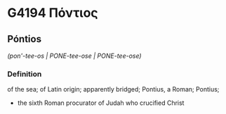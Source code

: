 # G4194 Πόντιος

## Póntios

_(pon'-tee-os | PONE-tee-ose | PONE-tee-ose)_

### Definition

of the sea; of Latin origin; apparently bridged; Pontius, a Roman; Pontius; 

- the sixth Roman procurator of Judah who crucified Christ
